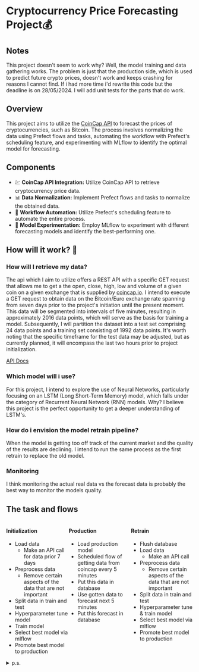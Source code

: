 # Cryptocurrency Price Forecasting Project💰

## Notes 
This project doesn't seem to work why? Well, the model training and data gathering works. 
The problem is just that the production side, which is used to predict future crypto prices, 
doesn't work and keeps crashing for reasons I cannot find. If i had more time i'd rewrite this code 
but the deadline is on 28/05/2024. I will add unit tests for the parts that do work. 

## Overview
This project aims to utilize the [CoinCap API](https://docs.coincap.io/) to forecast the prices of cryptocurrencies, such as Bitcoin. The process involves normalizing the data using Prefect flows and tasks, automating the workflow with Prefect's scheduling feature, and experimenting with MLflow to identify the optimal model for forecasting.

## Components
<ul>
  <li>💹 <strong>CoinCap API Integration:</strong> Utilize CoinCap API to retrieve cryptocurrency price data.</li>
  <li>📊 <strong>Data Normalization:</strong> Implement Prefect flows and tasks to normalize the obtained data.</li>
  <li>🔄 <strong>Workflow Automation:</strong> Utilize Prefect's scheduling feature to automate the entire process.</li>
  <li>🧪 <strong>Model Experimentation:</strong> Employ MLflow to experiment with different forecasting models and identify the best-performing one.</li>
</ul>

## How will it work? 🤔
### How will I retrieve my data?

The api which I aim to utilize offers a REST API with a specific GET request that allows me to get a the open, close, high, low and volume of a given coin on a given exchange that is supplied by [coincap.io](https://coincap.io/). I intend to execute a GET request to obtain data on the Bitcoin/Euro exchange rate spanning from seven days prior to the project's initiation until the present moment. This data will be segmented into intervals of five minutes, resulting in approximately 2016 data points, which will serve as the basis for training a model. Subsequently, I will partition the dataset into a test set comprising 24 data points and a training set consisting of 1992 data points. It's worth noting that the specific timeframe for the test data may be adjusted, but as currently planned, it will encompass the last two hours prior to project initialization.

[API Docs](https://docs.coincap.io/#51da64d7-b83b-4fac-824f-3f06b6c8d944)

### Which model will i use?

For this project, I intend to explore the use of Neural Networks, particularly focusing on an LSTM (Long Short-Term Memory) model, which falls under the category of Recurrent Neural Network (RNN) models. Why? I believe this project is the perfect opportunity to get a deeper understanding of LSTM's.

### How do i envision the model retrain pipeline?

When the model is getting too off track of the current market and the quality of the results are declining. I intend to run the same process as the first retrain to replace the old model.

### Monitoring

I think monitoring the actual real data vs the forecast data is probably the best way to monitor the models quality.

## The task and flows

<div style="display: flex; justify-content: space-around;">

  <div style="flex-grow: 1;">
    <h4>Initialization</h4>
    <ul>
      <li>Load data
        <ul>
          <li>Make an API call for data prior 7 days</li>
        </ul>
      </li>
      <li>Preprocess data
        <ul>
          <li>Remove certain aspects of the data that are not important</li>
        </ul>
      </li>
      <li>Split data in train and test</li>
      <li>Hyperparameter tune model</li>
      <li>Train model</li>
      <li>Select best model via mlflow</li>
      <li>Promote best model to production</li>
    </ul>
  </div>

  <div style="flex-grow: 1;">
    <h4>Production</h4>
    <ul>
      <li>Load production model</li>
      <li>Scheduled flow of getting data from coincap every 5 minutes</li>
      <li>Put this data in database</li>
      <li>Use gotten data to forecast next 5 minutes</li>
      <li>Put this forecast in database</li>
    </ul>
  </div>

  <div style="flex-grow: 1;">
    <h4>Retrain</h4>
    <ul>
      <li>Flush database</li>
      <li>Load data
        <ul>
          <li>Make an API call</li>
        </ul>
      </li>
      <li>Preprocess data
        <ul>
          <li>Remove certain aspects of the data that are not important</li>
        </ul>
      </li>
      <li>Split data in train and test</li>
      <li>Hyperparameter tune & train model</li>
      <li>Select best model via mlflow</li>
      <li>Promote best model to production</li>
    </ul>
  </div>

</div>

<details>
  <summary>p.s.</summary>
  The actual flows & tasks may differ but this a good jumping off point.
</details>
